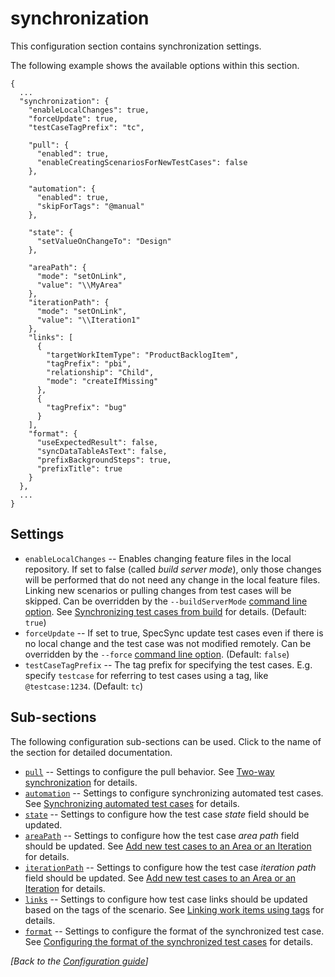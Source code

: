 # synchronization

This configuration section contains synchronization settings.

The following example shows the available options within this section.

```text
{
  ...
  "synchronization": {
    "enableLocalChanges": true,
    "forceUpdate": true,
    "testCaseTagPrefix": "tc",

    "pull": {
      "enabled": true,
      "enableCreatingScenariosForNewTestCases": false
    },

    "automation": {
      "enabled": true,
      "skipForTags": "@manual"
    },

    "state": {
      "setValueOnChangeTo": "Design"
    },

    "areaPath": {
      "mode": "setOnLink",
      "value": "\\MyArea"
    },
    "iterationPath": {
      "mode": "setOnLink",
      "value": "\\Iteration1"
    },
    "links": [
      {
        "targetWorkItemType": "ProductBacklogItem",
        "tagPrefix": "pbi",
        "relationship": "Child",
        "mode": "createIfMissing"
      },
      {
        "tagPrefix": "bug"
      }
    ],
    "format": {
      "useExpectedResult": false,
      "syncDataTableAsText": false,
      "prefixBackgroundSteps": true,
      "prefixTitle": true
    }
  },
  ...
}
```

## Settings

* `enableLocalChanges` -- Enables changing feature files in the local repository. If set to false \(called _build server mode_\), only those changes will be performed that do not need any change in the local feature files. Linking new scenarios or pulling changes from test cases will be skipped. Can be overridden by the `--buildServerMode` [command line option](../../usage.md). See [Synchronizing test cases from build](../../important-concepts/synchronizing-test-cases-from-build.md) for details. \(Default: `true`\)
* `forceUpdate` -- If set to true, SpecSync update test cases even if there is no local change and the test case was not modified remotely. Can be overridden by the `--force` [command line option](../../usage.md). \(Default: `false`\)
* `testCaseTagPrefix` -- The tag prefix for specifying the test cases. E.g. specify `testcase` for referring to test cases using a tag, like `@testcase:1234`. \(Default: `tc`\)

## Sub-sections

The following configuration sub-sections can be used. Click to the name of the section for detailed documentation.

* [`pull`](configuration-synchronization-pull.md) -- Settings to configure the pull behavior. See [Two-way synchronization](../../important-concepts/two-way-synchronization.md) for details.
* [`automation`](configuration-synchronization-automation.md) -- Settings to configure synchronizing automated test cases. See [Synchronizing automated test cases](../../important-concepts/synchronizing-automated-test-cases.md) for details.
* [`state`](configuration-synchronization-state.md) -- Settings to configure how the test case _state_ field should be updated.
* [`areaPath`](configuration-synchronization-areapath.md) -- Settings to configure how the test case _area path_ field should be updated. See [Add new test cases to an Area or an Iteration](../../important-concepts/add-new-test-cases-to-an-area-or-an-iteration.md) for details.
* [`iterationPath`](configuration-synchronization-iterationpath.md) -- Settings to configure how the test case _iteration path_ field should be updated. See [Add new test cases to an Area or an Iteration](../../important-concepts/add-new-test-cases-to-an-area-or-an-iteration.md) for details.
* [`links`](configuration-synchronization-links.md) -- Settings to configure how test case links should be updated based on the tags of the scenario. See [Linking work items using tags](../../important-concepts/linking-work-items-with-tags.md) for details.
* [`format`](configuration-synchronization-format.md) -- Settings to configure the format of the synchronized test case. See [Configuring the format of the synchronized test cases](../../important-concepts/configuring-the-format-of-the-synchronized-test-cases.md) for details.

_\[Back to the_ [_Configuration guide_](../)_\]_


